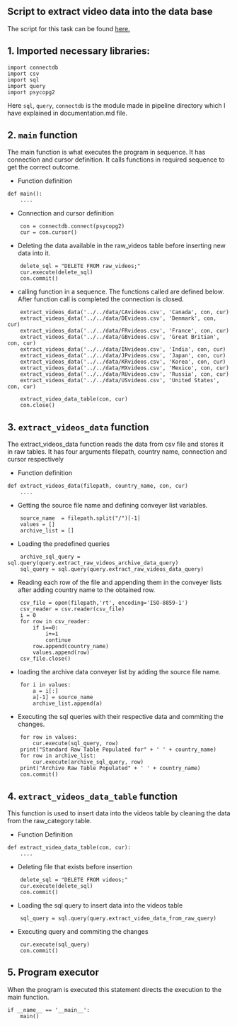## Script to extract video data into the data base
The script for this task can be found [here.](https://github.com/Shradaya)


## 1. Imported necessary libraries:
```
import connectdb
import csv
import sql
import query
import psycopg2
```
Here `sql`, `query`, `connectdb` is the module made in pipeline directory which I have explained in 
documentation.md file. 


## 2. `main` function

The main function is what executes the program in sequence. It has connection and cursor definition. It calls functions in required sequence to get the correct outcome.

* Function definition
```
def main():
    ....
```

* Connection and cursor definition
```
    con = connectdb.connect(psycopg2)
    cur = con.cursor()
```

* Deleting the data available in the raw_videos table before inserting new data into it.
```
    delete_sql = "DELETE FROM raw_videos;"
    cur.execute(delete_sql)
    con.commit()
```

* calling function in a sequence. The functions called are defined below. After function call is completed the connection is closed.
```    
    extract_videos_data('../../data/CAvideos.csv', 'Canada', con, cur)
    extract_videos_data('../../data/DEvideos.csv', 'Denmark', con, cur)
    extract_videos_data('../../data/FRvideos.csv', 'France', con, cur)
    extract_videos_data('../../data/GBvideos.csv', 'Great Britian', con, cur)
    extract_videos_data('../../data/INvideos.csv', 'India', con, cur)
    extract_videos_data('../../data/JPvideos.csv', 'Japan', con, cur)
    extract_videos_data('../../data/KRvideos.csv', 'Korea', con, cur)
    extract_videos_data('../../data/MXvideos.csv', 'Mexico', con, cur)
    extract_videos_data('../../data/RUvideos.csv', 'Russia', con, cur)
    extract_videos_data('../../data/USvideos.csv', 'United States', con, cur)

    extract_video_data_table(con, cur)
    con.close()
```    

## 3. `extract_videos_data` function

The extract_videos_data function reads the data from csv file and stores it in raw tables. It has four arguments filepath, country name, connection and cursor respectively

* Function definition
```
def extract_videos_data(filepath, country_name, con, cur)    
    ....
```

* Getting the source file name and defining conveyer list variables.
```
    source_name  = filepath.split("/")[-1]
    values = []
    archive_list = []
```
    
* Loading the predefined queries
```
    archive_sql_query = sql.query(query.extract_raw_videos_archive_data_query)
    sql_query = sql.query(query.extract_raw_videos_data_query)
```   

* Reading each row of the file and appending them in the conveyer lists after adding country name to the obtained row.
```
    csv_file = open(filepath,'rt', encoding='ISO-8859-1')
    csv_reader = csv.reader(csv_file)
    i = 0
    for row in csv_reader:
        if i==0:
            i+=1
            continue
        row.append(country_name)
        values.append(row)
    csv_file.close()
```

* loading the archive data conveyer list by adding the source file name.
```
    for i in values:
        a = i[:]
        a[-1] = source_name
        archive_list.append(a)
```

* Executing the sql queries with their respective data and  commiting the changes.
```
    for row in values:
        cur.execute(sql_query, row)
    print("Standard Raw Table Populated for" + ' ' + country_name)
    for row in archive_list:
        cur.execute(archive_sql_query, row)
    print("Archive Raw Table Populated" + ' ' + country_name)
    con.commit()
```

## 4. `extract_videos_data_table` function

This function is used to insert data into the videos table by cleaning the data from the raw_category table.

* Function Definition
```
def extract_video_data_table(con, cur):
    ....
```

* Deleting file that exists before insertion
```    
    delete_sql = "DELETE FROM videos;"
    cur.execute(delete_sql)
    con.commit()
```

* Loading the sql query to insert data into the videos table 
```
    sql_query = sql.query(query.extract_video_data_from_raw_query)
```

* Executing query and commiting the changes
```
    cur.execute(sql_query)
    con.commit()
```

## 5. Program executor

When the program is executed this statement directs the execution to the main function.

```
if __name__ == '__main__':
    main()
```
